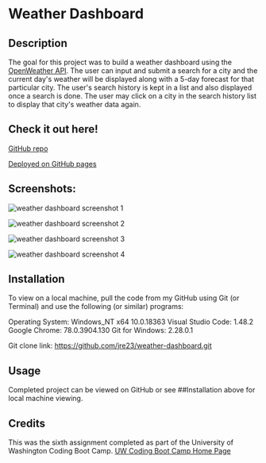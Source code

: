# Weather Dashboard

## Description

The goal for this project was to build a weather dashboard using the [OpenWeather API](https://openweathermap.org/api). The user can input and submit a search for a city and the current day's weather will be displayed along with a 5-day forecast for that particular city. The user's search history is kept in a list and also displayed once a search is done. The user may click on a city in the search history list to display that city's weather data again.

## Check it out here! 

[GitHub repo](https://github.com/jre23/weather-dashboard)

[Deployed on GitHub pages](https://jre23.github.io/weather-dashboard)

## Screenshots:

![weather dashboard screenshot 1](https://user-images.githubusercontent.com/69170823/95824653-89dd7180-0ce4-11eb-94d8-a2696d4198df.png)

![weather dashboard screenshot 2](https://user-images.githubusercontent.com/69170823/95823077-dd01f500-0ce1-11eb-9d17-702105428a04.png)

![weather dashboard screenshot 3](https://user-images.githubusercontent.com/69170823/95823200-0884df80-0ce2-11eb-91d7-f835d756f647.png)

![weather dashboard screenshot 4](https://user-images.githubusercontent.com/69170823/95823282-26eadb00-0ce2-11eb-9f80-8514bebcbed9.png)

## Installation

To view on a local machine, pull the code from my GitHub using Git (or Terminal) and use the following (or similar) programs:

Operating System: Windows_NT x64 10.0.18363
Visual Studio Code: 1.48.2
Google Chrome: 78.0.3904.130
Git for Windows: 2.28.0.1

Git clone link: https://github.com/jre23/weather-dashboard.git

## Usage

Completed project can be viewed on GitHub or see ##Installation above for local machine viewing.

## Credits

This was the sixth assignment completed as part of the University of Washington Coding Boot Camp. [UW Coding Boot Camp Home Page](https://bootcamp.uw.edu/coding/)